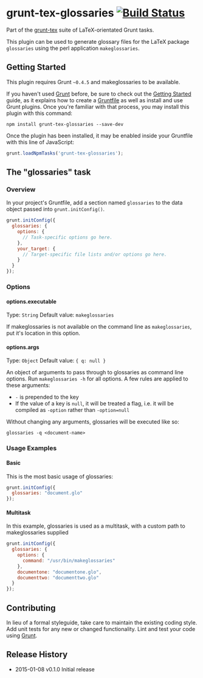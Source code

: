 # grunt-tex-glossaries [![Build Status](https://travis-ci.org/grunt-tex/grunt-tex-glossaries.svg?branch=master)](https://travis-ci.org/grunt-tex/grunt-tex-glossaries)

Part of the [grunt-tex](https://github.com/grunt-tex) suite of LaTeX-orientated Grunt tasks.

This plugin can be used to generate glossary files for the LaTeX package `glossaries` using the perl application `makeglossaries`.

## Getting Started
This plugin requires Grunt `~0.4.5` and makeglossaries to be available.

If you haven't used [Grunt](http://gruntjs.com/) before, be sure to check out the [Getting Started](http://gruntjs.com/getting-started) guide, as it explains how to create a [Gruntfile](http://gruntjs.com/sample-gruntfile) as well as install and use Grunt plugins. Once you're familiar with that process, you may install this plugin with this command:

```shell
npm install grunt-tex-glossaries --save-dev
```

Once the plugin has been installed, it may be enabled inside your Gruntfile with this line of JavaScript:

```js
grunt.loadNpmTasks('grunt-tex-glossaries');
```

## The "glossaries" task

### Overview
In your project's Gruntfile, add a section named `glossaries` to the data object passed into `grunt.initConfig()`.

```js
grunt.initConfig({
  glossaries: {
    options: {
      // Task-specific options go here.
    },
    your_target: {
      // Target-specific file lists and/or options go here.
    }
  }
});
```

### Options

#### options.executable
Type: `String`
Default value: `makeglossaries`

If makeglossaries is not available on the command line as `makeglossaries`, put it's location in this option.

#### options.args
Type: `Object`
Default value: `{ q: null }`

An object of arguments to pass through to glossaries as command line options. Run `makeglossaries -h` for all options. A few rules are applied to these arguments:

* `-` is prepended to the key
* If the value of a key is `null`, it will be treated a flag, i.e. it will be compiled as `-option` rather than `-option=null`

Without changing any arguments, glossaries will be executed like so:

`glossaries -q <document-name>`

### Usage Examples

#### Basic
This is the most basic usage of glossaries:

```js
grunt.initConfig({
  glossaries: "document.glo"
});
```

#### Multitask
In this example, glossaries is used as a multitask, with a custom path to makeglossaries supplied

```js
grunt.initConfig({
  glossaries: {
    options: {
      command: "/usr/bin/makeglossaries"
    },
    documentone: "documentone.glo",
    documenttwo: "documenttwo.glo"
  }
});
```

## Contributing
In lieu of a formal styleguide, take care to maintain the existing coding style. Add unit tests for any new or changed functionality. Lint and test your code using [Grunt](http://gruntjs.com/).

## Release History

* 2015-01-08   v0.1.0   Initial release